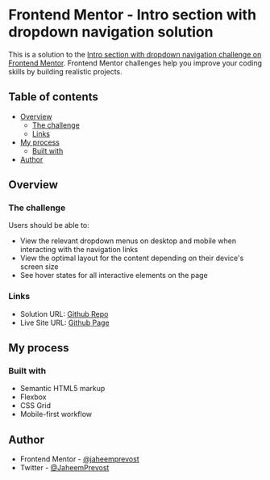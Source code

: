 # Frontend Mentor - Intro section with dropdown navigation solution

This is a solution to the [Intro section with dropdown navigation challenge on Frontend Mentor](https://www.frontendmentor.io/challenges/intro-section-with-dropdown-navigation-ryaPetHE5). Frontend Mentor challenges help you improve your coding skills by building realistic projects. 

## Table of contents

- [Overview](#overview)
  - [The challenge](#the-challenge)
  - [Links](#links)
- [My process](#my-process)
  - [Built with](#built-with)
- [Author](#author)

## Overview

### The challenge

Users should be able to:

- View the relevant dropdown menus on desktop and mobile when interacting with the navigation links
- View the optimal layout for the content depending on their device's screen size
- See hover states for all interactive elements on the page

### Links

- Solution URL: [Github Repo](https://github.com/jaheemprevost/intro-section-with-dropdown-navigation)
- Live Site URL: [Github Page](https://jaheemprevost.github.io/intro-section-with-dropdown-navigation)

## My process

### Built with

- Semantic HTML5 markup
- Flexbox
- CSS Grid
- Mobile-first workflow

## Author

- Frontend Mentor - [@jaheemprevost](https://www.frontendmentor.io/profile/jaheemprevost)
- Twitter - [@JaheemPrevost](https://www.twitter.com/JaheemPrevost)
